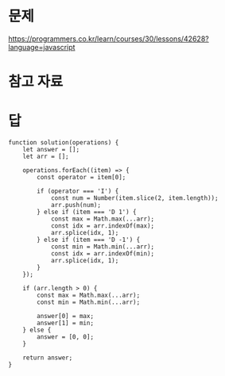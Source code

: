 # 문제
https://programmers.co.kr/learn/courses/30/lessons/42628?language=javascript

# 참고 자료

# 답
    function solution(operations) {
        let answer = [];
        let arr = [];

        operations.forEach((item) => {
            const operator = item[0];

            if (operator === 'I') {
                const num = Number(item.slice(2, item.length));
                arr.push(num);
            } else if (item === 'D 1') {
                const max = Math.max(...arr);
                const idx = arr.indexOf(max);
                arr.splice(idx, 1);
            } else if (item === 'D -1') {
                const min = Math.min(...arr);
                const idx = arr.indexOf(min);
                arr.splice(idx, 1);
            }
        });

        if (arr.length > 0) {
            const max = Math.max(...arr);
            const min = Math.min(...arr);

            answer[0] = max;
            answer[1] = min;
        } else {
            answer = [0, 0];
        }

        return answer;
    }
